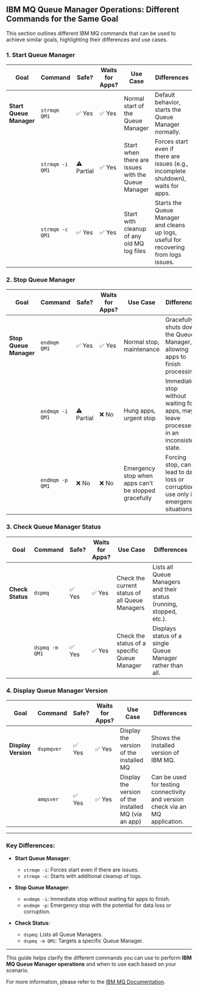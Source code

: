 ## IBM MQ Queue Manager Operations: Different Commands for the Same Goal

This section outlines different IBM MQ commands that can be used to achieve similar goals, highlighting their differences and use cases.

### 1. **Start Queue Manager**

| **Goal**                  | **Command**                    | **Safe?** | **Waits for Apps?** | **Use Case**                        | **Differences**                                                                 |
|---------------------------|--------------------------------|-----------|---------------------|-------------------------------------|--------------------------------------------------------------------------------|
| **Start Queue Manager**    | `strmqm QM1`                   | ✅ Yes    | ✅ Yes              | Normal start of the Queue Manager   | Default behavior, starts the Queue Manager normally.                             |
|                           | `strmqm -i QM1`                | ⚠️ Partial| ✅ Yes              | Start when there are issues with the Queue Manager | Forces start even if there are issues (e.g., incomplete shutdown), waits for apps. |
|                           | `strmqm -c QM1`                | ✅ Yes    | ✅ Yes              | Start with cleanup of any old MQ log files | Starts the Queue Manager and cleans up logs, useful for recovering from logs issues. |

### 2. **Stop Queue Manager**

| **Goal**                  | **Command**                    | **Safe?** | **Waits for Apps?** | **Use Case**                        | **Differences**                                                                 |
|---------------------------|--------------------------------|-----------|---------------------|-------------------------------------|--------------------------------------------------------------------------------|
| **Stop Queue Manager**     | `endmqm QM1`                   | ✅ Yes    | ✅ Yes              | Normal stop, maintenance            | Gracefully shuts down the Queue Manager, allowing apps to finish processing.     |
|                           | `endmqm -i QM1`                | ⚠️ Partial| ❌ No               | Hung apps, urgent stop             | Immediate stop without waiting for apps, may leave processes in an inconsistent state. |
|                           | `endmqm -p QM1`                | ❌ No     | ❌ No               | Emergency stop when apps can't be stopped gracefully | Forcing stop, can lead to data loss or corruption, use only in emergency situations. |

### 3. **Check Queue Manager Status**

| **Goal**                  | **Command**                    | **Safe?** | **Waits for Apps?** | **Use Case**                        | **Differences**                                                                 |
|---------------------------|--------------------------------|-----------|---------------------|-------------------------------------|--------------------------------------------------------------------------------|
| **Check Status**          | `dspmq`                        | ✅ Yes    | ✅ Yes              | Check the current status of all Queue Managers | Lists all Queue Managers and their status (running, stopped, etc.).            |
|                           | `dspmq -m QM1`                 | ✅ Yes    | ✅ Yes              | Check the status of a specific Queue Manager | Displays status of a single Queue Manager rather than all.                      |

### 4. **Display Queue Manager Version**

| **Goal**                  | **Command**                    | **Safe?** | **Waits for Apps?** | **Use Case**                        | **Differences**                                                                 |
|---------------------------|--------------------------------|-----------|---------------------|-------------------------------------|--------------------------------------------------------------------------------|
| **Display Version**       | `dspmqver`                     | ✅ Yes    | ✅ Yes              | Display the version of the installed MQ | Shows the installed version of IBM MQ.                                            |
|                           | `amqsver`                      | ✅ Yes    | ✅ Yes              | Display the version of the installed MQ (via an app) | Can be used for testing connectivity and version check via an MQ application.     |

---

### Key Differences:

- **Start Queue Manager**:
  - `strmqm -i`: Forces start even if there are issues.
  - `strmqm -c`: Starts with additional cleanup of logs.
  
- **Stop Queue Manager**:
  - `endmqm -i`: Immediate stop without waiting for apps to finish.
  - `endmqm -p`: Emergency stop with the potential for data loss or corruption.

- **Check Status**:
  - `dspmq`: Lists all Queue Managers.
  - `dspmq -m QM1`: Targets a specific Queue Manager.

---

This guide helps clarify the different commands you can use to perform **IBM MQ Queue Manager operations** and when to use each based on your scenario.

For more information, please refer to the [IBM MQ Documentation](https://www.ibm.com/docs/en/ibm-mq).
